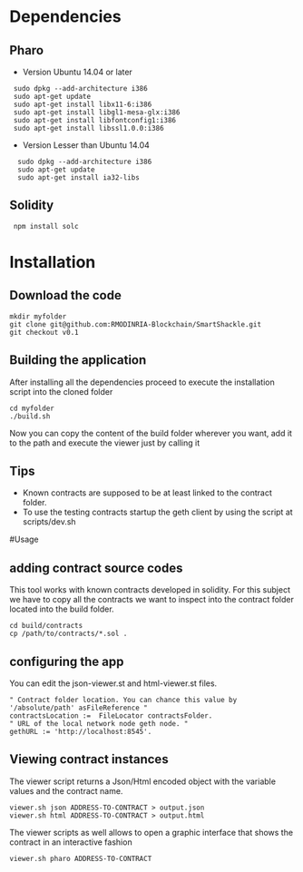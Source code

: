 


# Dependencies

## Pharo
 * Version Ubuntu 14.04 or later 
``` 
 sudo dpkg --add-architecture i386 
 sudo apt-get update 
 sudo apt-get install libx11-6:i386 
 sudo apt-get install libgl1-mesa-glx:i386 
 sudo apt-get install libfontconfig1:i386 
 sudo apt-get install libssl1.0.0:i386 
``` 

* Version Lesser than Ubuntu 14.04
``` 
  sudo dpkg --add-architecture i386
  sudo apt-get update
  sudo apt-get install ia32-libs
``` 

## Solidity
``` 
 npm install solc
``` 

# Installation 

## Download the code 
``` 
mkdir myfolder
git clone git@github.com:RMODINRIA-Blockchain/SmartShackle.git
git checkout v0.1
``` 

## Building the application 

  After installing all the dependencies proceed to execute the installation script into the cloned folder
``` 
cd myfolder
./build.sh
``` 

  Now you can copy the content of the build folder wherever you want, add it to the path and execute the viewer just by calling it 


## Tips

 *  Known contracts are supposed to be at least linked to the contract folder. 
 *  To use the testing contracts startup the geth client by using the script at scripts/dev.sh


#Usage 

## adding contract source codes


This tool works with known contracts developed in solidity. 
For this subject we have to copy all the contracts we want to inspect into the contract folder located into the build folder. 

``` 
cd build/contracts
cp /path/to/contracts/*.sol .
``` 

## configuring the app

You can edit the json-viewer.st and html-viewer.st files. 

``` 
" Contract folder location. You can chance this value by '/absolute/path' asFileReference " 
contractsLocation :=  FileLocator contractsFolder.
" URL of the local network node geth node. " 
gethURL := 'http://localhost:8545'.
```


## Viewing contract instances

The viewer script returns a Json/Html encoded object with the variable values and the contract name.

``` 
viewer.sh json ADDRESS-TO-CONTRACT > output.json
viewer.sh html ADDRESS-TO-CONTRACT > output.html 
``` 


The viewer scripts as well allows to open a graphic interface that shows the contract in an interactive fashion

``` 
viewer.sh pharo ADDRESS-TO-CONTRACT
``` 














